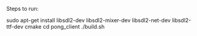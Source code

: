 Steps to run:


sudo apt-get install libsdl2-dev libsdl2-mixer-dev libsdl2-net-dev libsdl2-ttf-dev cmake
cd pong_client
./build.sh
